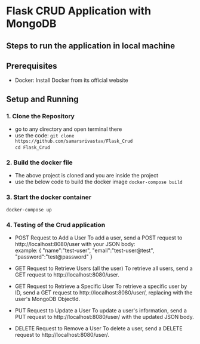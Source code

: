 # Flask CRUD Application with MongoDB

## Steps to run the application in local machine 


## Prerequisites

- Docker: Install Docker from its official website

## Setup and Running

### 1. Clone the Repository
 - go to any directory and open terminal there
 - use the code:
    ``` git clone https://github.com/samarsrivastav/Flask_Crud ``` <br>
    ``` cd Flask_Crud ```

### 2. Build the docker file
- The above project is cloned and you are inside the project
- use the below code to build the docker image
    ``` docker-compose build ```

### 3. Start the docker container
``` docker-compose up ```

### 4. Testing of the Crud application
 -  POST Request to Add a User
    To add a user, send a POST request to http://localhost:8080/user with your JSON body: <br>
    example:
    {
        "name":"test-user",
        "email":"test-user@test",
        "password":"test@password"
    }

 -  GET Request to Retrieve Users (all the user)
    To retrieve all users, send a GET request to http://localhost:8080/user.

 -  GET Request to Retrieve a Specific User
    To retrieve a specific user by ID, send a GET request to http://localhost:8080/user/<id>, replacing <id> with the user's MongoDB ObjectId.

 - PUT Request to Update a User
    To update a user's information, send a PUT request to http://localhost:8080/user/<id> with the updated JSON body.
    
 - DELETE Request to Remove a User
    To delete a user, send a DELETE request to http://localhost:8080/user/<id>.
